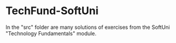 # TechFund-SoftUni
In the "src" folder are many solutions of exercises from the SoftUni "Technology Fundamentals" module.

